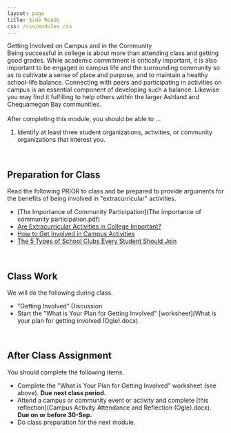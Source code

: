 ```yaml
---
layout: page
title: Side Roads
css: /css/modules.css
---
```


<div class="panel-group">
  <div class="panel panel-primary">
    <div class="panel-heading">Getting Involved on Campus and in the Community</div>
    <div class="panel-body">Being successful in college is about more than attending class and getting good grades. While academic commitment is critically important, it is also important to be engaged in campus life and the surrounding community so as to cultivate a sense of place and purpose, and to maintain a healthy school-life balance. Connecting with peers and participating in activities on campus is an essential component of developing such a balance. Likewise you may find it fulfilling to help others within the larger Ashland and Chequamegon Bay communities.
<br><br>
After completing this module, you should be able to ...

<ol>
  <li>Identify at least three student organizations, activities, or community organizations that interest you.</li>
</ol>
    </div>
  </div>
</div>

&nbsp;

## Preparation for Class
Read the following PRIOR to class and be prepared to provide arguments for the benefits of being involved in "extracurricular" activities.

* [The Importance of Community Participation](The importance of community participation.pdf)
* [Are Extracurricular Activities in College Important?](https://www.bachelorsdegreecenter.org/are-extracurricular-activities-in-college-important/)
* [How to Get Involved in Campus Activities](https://thebestschools.org/magazine/how-to-get-involved-in-campus-activities/)
* [The 5 Types of School Clubs Every Student Should Join](https://www.collegefashion.net/college-life/types-of-school-clubs-every-student-should-join/)

&nbsp;

## Class Work
We will do the following during class.

* "Getting Involved" Discussion
* Start the "What is Your Plan for Getting Involved" [worksheet](What is your plan for getting involved (Ogle).docx).

&nbsp;

## After Class Assignment
You should complete the following items.

* Complete the "What is Your Plan for Getting Involved" worksheet (see above). **Due next class period.**
* Attend a campus or community event or activity and complete [this reflection](Campus Activity Attendance and Reflection (Ogle).docx). **Due on or before 30-Sep.**
* Do class preparation for the next module.
